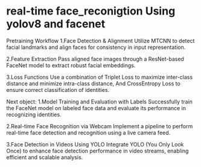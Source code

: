 # real-time face_reconigtion Using yolov8 and facenet


Pretraining Workflow
1.Face Detection & Alignment 
 Utilize MTCNN to detect facial landmarks and align faces for consistency in input representation.

2.Feature Extraction
 Pass aligned face images through a ResNet-based FaceNet model to extract robust facial embeddings.

3.Loss Functions
 Use a combination of Triplet Loss to maximize inter-class distance and minimize intra-class distance,
And CrossEntropy Loss to ensure correct classification of identities.





Next object:
1.Model Training and Evaluation with Labels
 Successfully train the FaceNet model on labeled face data and evaluate its performance in recognizing identities.

2.Real-time Face Recognition via Webcam
 Implement a pipeline to perform real-time face detection and recognition using a live camera feed.

3.Face Detection in Videos Using YOLO
 Integrate YOLO (You Only Look Once) to enhance face detection performance in video streams, enabling efficient and scalable analysis.


